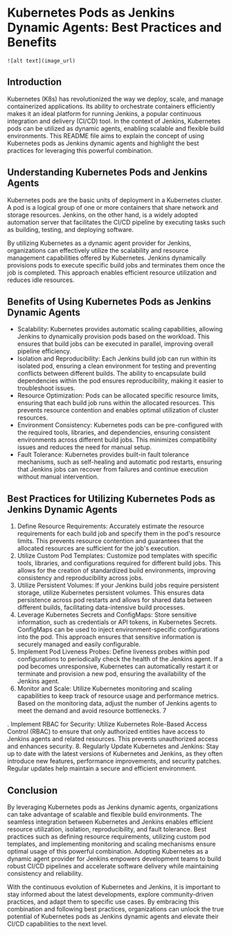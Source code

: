 # Kubernetes Pods as Jenkins Dynamic Agents: Best Practices and Benefits

`![alt text](image_url)`

## Introduction
Kubernetes (K8s) has revolutionized the way we deploy, scale, and manage containerized applications. Its ability to orchestrate containers efficiently makes it an ideal platform for running Jenkins, a popular continuous integration and delivery (CI/CD) tool. In the context of Jenkins, Kubernetes pods can be utilized as dynamic agents, enabling scalable and flexible build environments. This README file aims to explain the concept of using Kubernetes pods as Jenkins dynamic agents and highlight the best practices for leveraging this powerful combination.

## Understanding Kubernetes Pods and Jenkins Agents
Kubernetes pods are the basic units of deployment in a Kubernetes cluster. A pod is a logical group of one or more containers that share network and storage resources. Jenkins, on the other hand, is a widely adopted automation server that facilitates the CI/CD pipeline by executing tasks such as building, testing, and deploying software.

By utilizing Kubernetes as a dynamic agent provider for Jenkins, organizations can effectively utilize the scalability and resource management capabilities offered by Kubernetes. Jenkins dynamically provisions pods to execute specific build jobs and terminates them once the job is completed. This approach enables efficient resource utilization and reduces idle resources.

## Benefits of Using Kubernetes Pods as Jenkins Dynamic Agents
- Scalability: Kubernetes provides automatic scaling capabilities, allowing Jenkins to dynamically provision pods based on the workload. This ensures that build jobs can be executed in parallel, improving overall pipeline efficiency.
- Isolation and Reproducibility: Each Jenkins build job can run within its isolated pod, ensuring a clean environment for testing and preventing conflicts between different builds. The ability to encapsulate build dependencies within the pod ensures reproducibility, making it easier to troubleshoot issues.
- Resource Optimization: Pods can be allocated specific resource limits, ensuring that each build job runs within the allocated resources. This prevents resource contention and enables optimal utilization of cluster resources.
- Environment Consistency: Kubernetes pods can be pre-configured with the required tools, libraries, and dependencies, ensuring consistent environments across different build jobs. This minimizes compatibility issues and reduces the need for manual setup.
- Fault Tolerance: Kubernetes provides built-in fault tolerance mechanisms, such as self-healing and automatic pod restarts, ensuring that Jenkins jobs can recover from failures and continue execution without manual intervention.

## Best Practices for Utilizing Kubernetes Pods as Jenkins Dynamic Agents
1. Define Resource Requirements: Accurately estimate the resource requirements for each build job and specify them in the pod's resource limits. This prevents resource contention and guarantees that the allocated resources are sufficient for the job's execution.
2. Utilize Custom Pod Templates: Customize pod templates with specific tools, libraries, and configurations required for different build jobs. This allows for the creation of standardized build environments, improving consistency and reproducibility across jobs.
3. Utilize Persistent Volumes: If your Jenkins build jobs require persistent storage, utilize Kubernetes persistent volumes. This ensures data persistence across pod restarts and allows for shared data between different builds, facilitating data-intensive build processes.
4. Leverage Kubernetes Secrets and ConfigMaps: Store sensitive information, such as credentials or API tokens, in Kubernetes Secrets. ConfigMaps can be used to inject environment-specific configurations into the pod. This approach ensures that sensitive information is securely managed and easily configurable.
5. Implement Pod Liveness Probes: Define liveness probes within pod configurations to periodically check the health of the Jenkins agent. If a pod becomes unresponsive, Kubernetes can automatically restart it or terminate and provision a new pod, ensuring the availability of the Jenkins agent.
6. Monitor and Scale: Utilize Kubernetes monitoring and scaling capabilities to keep track of resource usage and performance metrics. Based on the monitoring data, adjust the number of Jenkins agents to meet the demand and avoid resource bottlenecks.
7

. Implement RBAC for Security: Utilize Kubernetes Role-Based Access Control (RBAC) to ensure that only authorized entities have access to Jenkins agents and related resources. This prevents unauthorized access and enhances security.
8. Regularly Update Kubernetes and Jenkins: Stay up to date with the latest versions of Kubernetes and Jenkins, as they often introduce new features, performance improvements, and security patches. Regular updates help maintain a secure and efficient environment.

## Conclusion
By leveraging Kubernetes pods as Jenkins dynamic agents, organizations can take advantage of scalable and flexible build environments. The seamless integration between Kubernetes and Jenkins enables efficient resource utilization, isolation, reproducibility, and fault tolerance. Best practices such as defining resource requirements, utilizing custom pod templates, and implementing monitoring and scaling mechanisms ensure optimal usage of this powerful combination. Adopting Kubernetes as a dynamic agent provider for Jenkins empowers development teams to build robust CI/CD pipelines and accelerate software delivery while maintaining consistency and reliability.

With the continuous evolution of Kubernetes and Jenkins, it is important to stay informed about the latest developments, explore community-driven practices, and adapt them to specific use cases. By embracing this combination and following best practices, organizations can unlock the true potential of Kubernetes pods as Jenkins dynamic agents and elevate their CI/CD capabilities to the next level.
